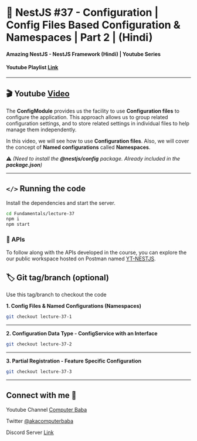 # 📖 NestJS #37 - Configuration | Config Files Based Configuration & Namespaces | Part 2 | (Hindi)

#### Amazing NestJS - NestJS Framework (Hindi) | Youtube Series

#### Youtube Playlist [Link](https://bit.ly/3titPk3)

---

## 🎬 Youtube [Video](https://youtu.be/sYVgkdqwdpo)

The **ConfigModule** provides us the facility to use **Configuration files** to configure the application. This approach allows us to group related configuration settings, and to store related settings in individual files to help manage them independently. 

In this video, we will see how to use **Configuration files**. Also, we will cover the concept of **Named configurations** called **Namespaces**. 

⚠️ _(Need to install the **@nestjs/config** package. Already included in the **package.json**)_

---

## `</>` Running the code

Install the dependencies and start the server.

```sh
cd Fundamentals/lecture-37
npm i
npm start
```

### 📝 APIs

To follow along with the APIs developed in the course, you can explore the our public workspace hosted on Postman named
[YT-NESTJS](https://bit.ly/3wJJKK6).

## 🏷️ Git tag/branch (optional)

Use this tag/branch to checkout the code

**1. Config Files & Named Configurations (Namespaces)**

```sh
git checkout lecture-37-1
```

---

**2. Configuration Data Type - ConfigService with an Interface**

```sh
git checkout lecture-37-2
```

---

**3. Partial Registration - Feature Specific Configuration**

```sh
git checkout lecture-37-3
```

---

## Connect with me 👋

Youtube Channel [Computer Baba](https://www.youtube.com/c/ComputerBabaOfficial)

Twitter [@akacomputerbaba](https://twitter.com/akacomputerbaba)

Discord Server [Link](https://discord.gg/9V4VTDM)
